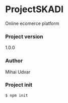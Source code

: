 # ProjectSKADI

Online ecomerce platform

### Project version

1.0.0

### Author

Mihai Udvar

### Project init

`$ npm init`
